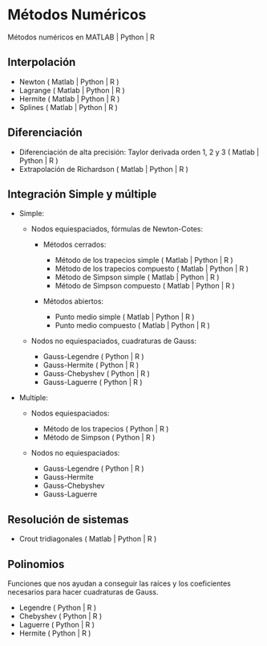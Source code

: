 # Métodos Numéricos

Métodos numéricos en MATLAB | Python | R

## Interpolación
  - Newton ( Matlab | Python | R )
  - Lagrange ( Matlab | Python | R )
  - Hermite ( Matlab | Python | R )
  - Splines ( Matlab | Python | R )

## Diferenciación
  - Diferenciación de alta precisión: Taylor derivada orden 1, 2 y 3 ( Matlab | Python | R )
  - Extrapolación de Richardson ( Matlab | Python | R )

## Integración Simple y múltiple
  
  - Simple:
    - Nodos equiespaciados, fórmulas de Newton-Cotes:
      - Métodos cerrados:
        - Método de los trapecios simple ( Matlab | Python | R )
        - Método de los trapecios compuesto ( Matlab | Python | R )
        - Método de Simpson simple ( Matlab | Python | R )
        - Método de Simpson compuesto ( Matlab | Python | R )

      - Métodos abiertos:
        - Punto medio simple ( Matlab | Python | R )
        - Punto medio compuesto ( Matlab | Python | R )

    - Nodos no equiespaciados, cuadraturas de Gauss:
        - Gauss-Legendre ( Python | R )
        - Gauss-Hermite ( Python | R )
        - Gauss-Chebyshev ( Python | R )
        - Gauss-Laguerre ( Python | R )
  
  - Multiple:

    - Nodos equiespaciados:
      - Método de los trapecios ( Python | R )
      - Método de Simpson ( Python | R )
      
    - Nodos no equiespaciados:
        - Gauss-Legendre ( Python | R )
        - Gauss-Hermite 
        - Gauss-Chebyshev 
        - Gauss-Laguerre 


## Resolución de sistemas
  - Crout tridiagonales ( Matlab | Python | R )


## Polinomios
Funciones que nos ayudan a conseguir las raíces y los coeficientes necesarios para hacer cuadraturas de Gauss.
  - Legendre ( Python | R )
  - Chebyshev ( Python | R )
  - Laguerre ( Python | R )
  - Hermite ( Python | R )